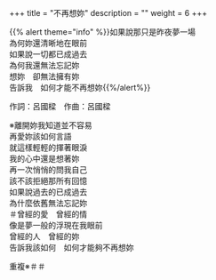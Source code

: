 +++
title = "不再想妳"
description = ""
weight = 6
+++

{{% alert theme="info" %}}如果說那只是昨夜夢一場<br/>為何妳還清晰地在眼前<br/>如果說一切都已成過去<br/>為何我還無法忘記妳<br/>想妳　卻無法擁有妳<br/>告訴我　如何才能不再想妳{{%/alert%}}

作詞：呂國樑　作曲：呂國樑

※離開妳我知道並不容易  
再愛妳該如何言語  
就這樣輕輕的揮著眼淚  
我的心中還是想著妳  
再一次悄悄的問我自己  
該不該拒絕那所有回憶  
如果說過去的已成過去  
為什麼依舊無法忘記妳  
＃曾經的愛　曾經的情  
像是夢一般的浮現在我眼前  
曾經的人　曾經的妳  
告訴我該如何　如何才能夠不再想妳  

重複※＃＃